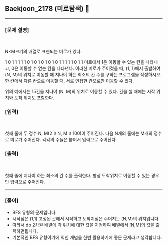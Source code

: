 ## Baekjoon_2178 (미로탐색) 🚀
___


### **[문제 설명]**
<br>

N×M크기의 배열로 표현되는 미로가 있다.

1	0	1	1	1	1
1	0	1	0	1	0
1	0	1	0	1	1
1	1	1	0	1	1
미로에서 1은 이동할 수 있는 칸을 나타내고, 0은 이동할 수 없는 칸을 나타낸다. 이러한 미로가 주어졌을 때, (1, 1)에서 출발하여 (N, M)의 위치로 이동할 때 지나야 하는 최소의 칸 수를 구하는 프로그램을 작성하시오. 한 칸에서 다른 칸으로 이동할 때, 서로 인접한 칸으로만 이동할 수 있다.

위의 예에서는 15칸을 지나야 (N, M)의 위치로 이동할 수 있다. 칸을 셀 때에는 시작 위치와 도착 위치도 포함한다.

### **[입력]**
<br>

첫째 줄에 두 정수 N, M(2 ≤ N, M ≤ 100)이 주어진다. 다음 N개의 줄에는 M개의 정수로 미로가 주어진다. 각각의 수들은 붙어서 입력으로 주어진다.

### **[출력]**
<br>

첫째 줄에 지나야 하는 최소의 칸 수를 출력한다. 항상 도착위치로 이동할 수 있는 경우만 입력으로 주어진다.

___


### **[풀이]**

- BFS 유형의 문제입니다.
- 시작점은 (1,1) 고정된 곳에서 시작하고 도착지점은 주어지는 (N,M)의 위치입니다. 
- 따라서 dp 2차원 배열에 각 위치에 대한 값을 지정하여 배열에서 [N,M]의 값을 출력하면됩니다.
- 기본적인 BFS 유형이기에 익힌 개념을 한번 활용하기에 좋은 문제라고 생각합니다.
